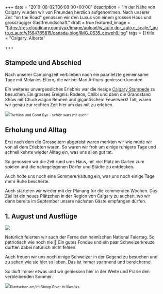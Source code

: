 +++
date = "2019-08-02T06:00:00+00:00"
description = "In der Nähe von Calgary wurden wir von Freunden herzlich aufgenommen. Nach unserer Zeit \"on the Road\" genossen wir den Luxus von einem grossen Haus und grosszügiger Gastfreundschaft."
draft = true
featured_image = "https://res.cloudinary.com/yux/image/upload/w_auto,dpr_auto,c_scale,f_auto,q_auto/v1564765815/canada-blog/IMG_0635_cbwph9.jpg"
tags = []
title = "Calgary, Alberta"

+++
## Stampede und Abschied

Nach unserer Campingzeit verblieben noch ein paar letzte gemeinsame Tage mit Melanies Eltern, die wir bei Mac Arthurs geniessen konnten.

Ein weiteres unvergessliches Erlebnis war die riesige [Calgary Stampede](https://www.calgarystampede.com) zu besuchen. Ein grosses Ereignis: Rodeos, Chilbi und dann die Grandstand Show mit Chuckwagon Rennen und gigantischem Feuerwerk! Toll, waren wir genau zur rechten Zeit hier um das mit zu erleben.

![](https://res.cloudinary.com/yux/image/upload/w_auto,dpr_auto,c_scale,f_auto,q_auto/v1564766260/canada-blog/IMG_0608_pxupqg.jpg)<small>Tschüss und Good Bye - schön wars mit euch!</small>

## Erholung und Alltag

Erst nach dem die Grosseltern abgereist waren merkten wir wie müde wir von all dem Erlebten waren. So waren wir froh um einige ruhigere Tage und schnell kehrte wieder Alltag ein, was uns allen gut tat.

So genossen wir die Zeit rund ums Haus, mit viel Platz im Garten zum spielen und die nahegelegenen Dörfer und Städte zu entdecken.

Auch holte uns noch eine Sommererkältung ein, was uns noch einige Tage mehr Ruhe bescherte.

Auch starteten wir wieder mit der Planung für die kommenden Wochen. Das Ziel ist ein neues Plätzchen in der Region von Calgary zu suchen, wo wir dann bereits im September unsere nächsten Gäste empfangen dürfen.

## 1. August und Ausflüge

![](https://res.cloudinary.com/yux/image/upload/w_auto,dpr_auto,c_scale,f_auto,q_auto/v1564766614/canada-blog/IMG_0623_lfxvzn.jpg)

Natürlich feierten wir auch der Ferne den heimischen National Feiertag. So patriotisch wie noch nie 🤪 Ein gutes Fondue und ein paar Schweizerkreuze durften dabei natürlich nicht fehlen.

Auch freuen wir uns noch einige Schweizer in der Gegend zu besuchen und zu sehen wie sie hier so leben. Das ist immer spannend und bereichernd.

So läuft immer etwas und wir geniessen hier in der Weite und Prärie den verbleibenden Sommer.

![](https://res.cloudinary.com/yux/image/upload/w_auto,dpr_auto,c_scale,f_auto,q_auto/v1565147401/canada-blog/IMG_8915_qzka3t.jpg)<small>Plantschen am/im Sheep River in Okotoks</small>